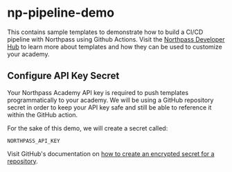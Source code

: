 # np-pipeline-demo
This contains sample templates to demonstrate how to build a CI/CD pipeline with Northpass using Github Actions. Visit the [Northpass Developer Hub](https://developers.northpass.com/docs/templates-overview) to learn more about templates and how they can be used to customize your academy.

## Configure API Key Secret
Your Northpass Academy API key is required to push templates programmatically to your academy. We will be using a GitHub repository secret in order to keep your API key safe and still be able to reference it within the GitHub action.

For the sake of this demo, we will create a secret called:

```
NORTHPASS_API_KEY
```

Visit GitHub's documentation on [how to create an encrypted secret for a repository](https://docs.github.com/en/actions/security-guides/encrypted-secrets#creating-encrypted-secrets-for-a-repository).
